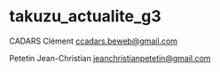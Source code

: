 # takuzu_actualite_g3
CADARS Clément ccadars.beweb@gmail.com

Petetin Jean-Christian jeanchristianpetetin@gmail.com
